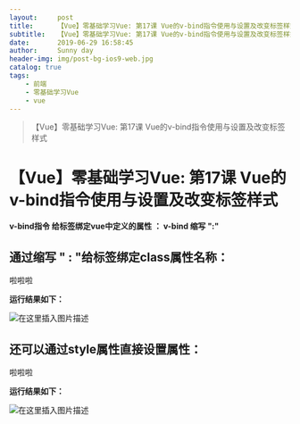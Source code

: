 ```yaml
---
layout:     post
title:      【Vue】零基础学习Vue: 第17课 Vue的v-bind指令使用与设置及改变标签样式
subtitle:   【Vue】零基础学习Vue: 第17课 Vue的v-bind指令使用与设置及改变标签样式
date:       2019-06-29 16:58:45
author:     Sunny day
header-img: img/post-bg-ios9-web.jpg
catalog: true
tags:
    - 前端
    - 零基础学习Vue
    - vue
---
```


>【Vue】零基础学习Vue: 第17课 Vue的v-bind指令使用与设置及改变标签样式

# 【Vue】零基础学习Vue: 第17课 Vue的v-bind指令使用与设置及改变标签样式


**v-bind指令 给标签绑定vue中定义的属性 ：
v-bind 缩写 ":"**

## []()[]()通过缩写 " : "给标签绑定class属性名称：

<!DOCTYPE html> <html lang="en"> <head> <meta charset="UTF-8"> <title>Document</title> <script src="https://cdn.jsdelivr.net/npm/vue@2.6.10/dist/vue.js"></script> <style> .bbb{ width:200px; height:200px; background-color:red; } .ccc{ width:200px; height:200px; border: 10px solid green; } </style> </head> <body> <div id="app"> <!-- class="arr"给添加class名 :class=bbbobj设置class名是否启用 不设置默认fasle不启用 --> <div class="arr" :class=bbbobj >啦啦啦</div> </div> <script> let vm = new Vue({ el:"/#app", data: { bbbobj:{ bbb:true, ccc:true }, //arr内的组员对应css样式中的class名 arr:["bbb","ccc"] } }) </script> </body> </html>

**运行结果如下：**

![在这里插入图片描述](https://img-blog.csdnimg.cn/20190416115632973.png?x-oss-process=image/watermark,type_ZmFuZ3poZW5naGVpdGk,shadow_10,text_aHR0cHM6Ly9ibG9nLmNzZG4ubmV0L3FxXzQxNjE0OTI4,size_16,color_FFFFFF,t_70)

## []()[]()还可以通过style属性直接设置属性：

<!DOCTYPE html> <html lang="en"> <head> <meta charset="UTF-8"> <title>Document</title> <script src="https://cdn.jsdelivr.net/npm/vue@2.6.10/dist/vue.js"></script> </head> <body> <div id="app"> <!-- 直接设置属性样式 --> <div :style="aaa" >啦啦啦</div> </div> <script> let vm = new Vue({ el:"/#app", data: { aaa:{ width:"200px", height:"200px", backgroundColor:"pink" } } }) </script> </body> </html>

**运行结果如下：**

![在这里插入图片描述](https://img-blog.csdnimg.cn/20190416115642380.png?x-oss-process=image/watermark,type_ZmFuZ3poZW5naGVpdGk,shadow_10,text_aHR0cHM6Ly9ibG9nLmNzZG4ubmV0L3FxXzQxNjE0OTI4,size_16,color_FFFFFF,t_70)

 

